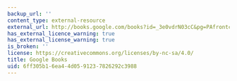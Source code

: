 ```yaml
---
backup_url: ''
content_type: external-resource
external_url: http://books.google.com/books?id=_3e0vdrN03cC&pg=PAfrontcover
has_external_licence_warning: true
has_external_license_warning: true
is_broken: ''
license: https://creativecommons.org/licenses/by-nc-sa/4.0/
title: Google Books
uid: 6ff305b1-6ea4-4d05-9123-7826292c3988
---
```

